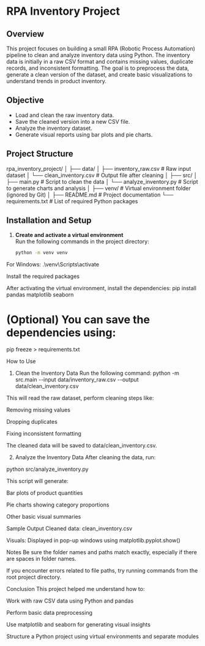 # RPA Inventory Project

## Overview

This project focuses on building a small RPA (Robotic Process Automation) pipeline to clean and analyze inventory data using Python. The inventory data is initially in a raw CSV format and contains missing values, duplicate records, and inconsistent formatting. The goal is to preprocess the data, generate a clean version of the dataset, and create basic visualizations to understand trends in product inventory.

## Objective

- Load and clean the raw inventory data.
- Save the cleaned version into a new CSV file.
- Analyze the inventory dataset.
- Generate visual reports using bar plots and pie charts.

## Project Structure

rpa_inventory_project/
│
├── data/
│ ├── inventory_raw.csv # Raw input dataset
│ └── clean_inventory.csv # Output file after cleaning
│
├── src/
│ ├── main.py # Script to clean the data
│ └── analyze_inventory.py # Script to generate charts and analysis
│
├── venv/ # Virtual environment folder (ignored by Git)
│
├── README.md # Project documentation
└── requirements.txt # List of required Python packages

## Installation and Setup

1. **Create and activate a virtual environment**  
   Run the following commands in the project directory:

   ```bash
   python -m venv venv

For Windows:
.\venv\Scripts\activate

Install the required packages

After activating the virtual environment, install the dependencies:
pip install pandas matplotlib seaborn

# (Optional) You can save the dependencies using:
pip freeze > requirements.txt

How to Use
1. Clean the Inventory Data
Run the following command:
python -m src.main --input data/inventory_raw.csv --output data/clean_inventory.csv

This will read the raw dataset, perform cleaning steps like:

Removing missing values

Dropping duplicates

Fixing inconsistent formatting

The cleaned data will be saved to data/clean_inventory.csv.

2. Analyze the Inventory Data
After cleaning the data, run:

python src/analyze_inventory.py

This script will generate:

Bar plots of product quantities

Pie charts showing category proportions

Other basic visual summaries

Sample Output
Cleaned data: clean_inventory.csv

Visuals: Displayed in pop-up windows using matplotlib.pyplot.show()

Notes
Be sure the folder names and paths match exactly, especially if there are spaces in folder names.

If you encounter errors related to file paths, try running commands from the root project directory.

Conclusion
This project helped me understand how to:

Work with raw CSV data using Python and pandas

Perform basic data preprocessing

Use matplotlib and seaborn for generating visual insights

Structure a Python project using virtual environments and separate modules



